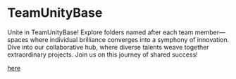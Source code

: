 # TeamUnityBase
Unite in TeamUnityBase! Explore folders named after each team member—spaces where individual brilliance converges into a symphony of innovation. Dive into our collaborative hub, where diverse talents weave together extraordinary projects. Join us on this journey of shared success!

[here]( https://shah9380.github.io/TeamUnityBase/)
